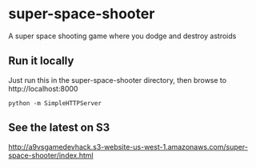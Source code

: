 # super-space-shooter
A super space shooting game where you dodge and destroy astroids

## Run it locally
Just run this in the super-space-shooter directory, then browse to http://localhost:8000

    python -m SimpleHTTPServer

## See the latest on S3
http://a9vsgamedevhack.s3-website-us-west-1.amazonaws.com/super-space-shooter/index.html
